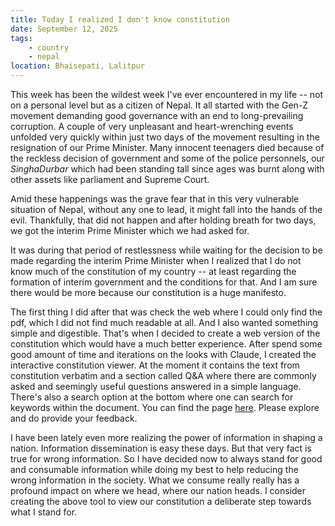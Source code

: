 ```yaml
---
title: Today I realized I don't know constitution
date: September 12, 2025
tags:
    - country
    - nepal
location: Bhaisepati, Lalitpur
---
```


This week has been the wildest week I've ever encountered in my life -- not on
a personal level but as a citizen of Nepal. It all started with the Gen-Z
movement demanding good governance with an end to long-prevailing corruption. A
couple of very unpleasant and heart-wrenching events unfolded very quickly
within just two days of the movement resulting in the resignation of our Prime
Minister. Many innocent teenagers died because of the reckless decision of
government and some of the police personnels, our *SinghaDurbar* which had been
standing tall since ages was burnt along with other assets like parliament and
Supreme Court.


Amid these happenings was the grave fear that in this very vulnerable situation
of Nepal, without any one to lead, it might fall into the hands of the evil.
Thankfully, that did not happen and after holding breath for two days, we got
the interim Prime Minister which we had asked for.


It was during that period of restlessness while waiting for the decision to be
made regarding the interim Prime Minister when I realized that I do not know
much of the constitution of my country -- at least regarding the formation of
interim government and the conditions for that. And I am sure there would be
more because our constitution is a huge manifesto.


The first thing I did after that was check the web where I could only find the
pdf, which I did not find much readable at all. And I also wanted something
simple and digestible. That's when I decided to create a web version of the
constitution which would have a much better experience. After spend some good
amount of time and iterations on the looks with Claude, I created the
interactive constitution viewer. At the moment it contains the text from
constitution verbatim and a section called Q&A where there are commonly asked
and seemingly useful questions answered in a simple language. There's also a
search option at the bottom where one can search for keywords within the document. You can
find the page [here](https://bewakes.com/constitution.html). Please explore and do provide
your feedback.


I have been lately even more realizing the power of information in shaping a
nation. Information dissemination is easy these days. But that very fact is
true for wrong information. So I have decided now to always stand for good and
consumable information while doing my best to help reducing the wrong
information in the society. What we consume really really has a profound impact
on where we head, where our nation heads. I consider creating the above tool to
view our constitution a deliberate step towards what I stand for.
